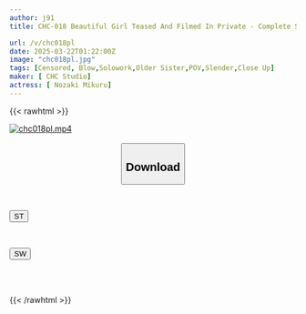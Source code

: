 ```yaml
---
author: j91
title: CHC-018 Beautiful Girl Teased And Filmed In Private - Complete Submission Sex With An Old Man!! Mikuru-chan, Female College Student, Nozaki Mikuru

url: /v/chc018pl
date: 2025-03-22T01:22:00Z
image: "chc018pl.jpg"
tags: [Censored, Blow,Solowork,Older Sister,POV,Slender,Close Up]
maker: [ CHC Studio]
actress: [ Nozaki Mikuru]
---
```



{{< rawhtml >}}

<div class="video" data-videoid="8D0ZRDJAXrSoRjV">
    <a href="javascript:;">
        <img src="/v/chc018pl/chc018pl.jpg" width="WIDTH" height="HEIGHT" alt="chc018pl.mp4" loading="lazy">
    </a>
</div>

<script type="text/javascript" src="https://j91.asia/asset/on-demand-st.js"></script>

<br>
  <link rel="stylesheet" href="https://j91.asia/asset/bs5.css">
  
  <center>
  <button class="btn btn-primary" type="button" data-bs-toggle="collapse" data-bs-target=".multi-collapse" aria-expanded="false" aria-controls="multiCollapseExample1 multiCollapseExample2"><h2>Download</h2></button></center>
</p>
<div class="row">
  <div class="col">
    <div class="collapse multi-collapse" id="multiCollapseExample1">
      <div class="card card-body">
	      	      <br>
<div class="buttons">  
<p><a href="/v/chc018pl/st.html" target="_blank"><button class="btn-hover color-3"><i class="fa fa-download"></i> ST</button></a></p></div>
    </div>
  </div>
</div>
  <div class="col">
    <div class="collapse multi-collapse" id="multiCollapseExample2">
      <div class="card card-body">
	      <br>
<div class="buttons">
<p><a href="/v/chc018pl/sw.html" target="_blank"><button class="btn-hover color-2"><i class="fa fa-download"></i> SW</button></a></p></div>
<br><br>
      </div>
    </div>
  </div>
</div>

{{< /rawhtml >}}